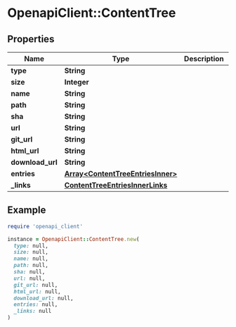 # OpenapiClient::ContentTree

## Properties

| Name | Type | Description | Notes |
| ---- | ---- | ----------- | ----- |
| **type** | **String** |  |  |
| **size** | **Integer** |  |  |
| **name** | **String** |  |  |
| **path** | **String** |  |  |
| **sha** | **String** |  |  |
| **url** | **String** |  |  |
| **git_url** | **String** |  |  |
| **html_url** | **String** |  |  |
| **download_url** | **String** |  |  |
| **entries** | [**Array&lt;ContentTreeEntriesInner&gt;**](ContentTreeEntriesInner.md) |  | [optional] |
| **_links** | [**ContentTreeEntriesInnerLinks**](ContentTreeEntriesInnerLinks.md) |  |  |

## Example

```ruby
require 'openapi_client'

instance = OpenapiClient::ContentTree.new(
  type: null,
  size: null,
  name: null,
  path: null,
  sha: null,
  url: null,
  git_url: null,
  html_url: null,
  download_url: null,
  entries: null,
  _links: null
)
```

